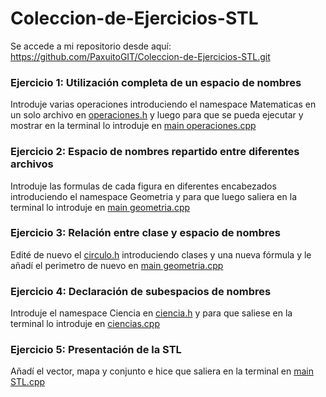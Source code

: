 # Coleccion-de-Ejercicios-STL

Se accede a mi repositorio desde aquí: https://github.com/PaxuitoGIT/Coleccion-de-Ejercicios-STL.git

### Ejercicio 1: Utilización completa de un espacio de nombres 

Introduje varias operaciones introduciendo el namespace Matematicas en un solo archivo en [operaciones.h](https://github.com/PaxuitoGIT/Coleccion-de-Ejercicios-STL/blob/main/operaciones.h) y luego para que se pueda ejecutar y mostrar en la terminal lo introduje en [main operaciones.cpp](https://github.com/PaxuitoGIT/Coleccion-de-Ejercicios-STL/blob/main/main%20operaciones.cpp)

### Ejercicio 2: Espacio de nombres repartido entre diferentes archivos 

Introduje las formulas de cada figura en diferentes encabezados introduciendo el namespace Geometria y para que luego saliera en la terminal lo introduje en [main geometria.cpp](https://github.com/PaxuitoGIT/Coleccion-de-Ejercicios-STL/blob/main/main%20geometria.cpp)

### Ejercicio 3: Relación entre clase y espacio de nombres 

Edité de nuevo el [circulo.h](https://github.com/PaxuitoGIT/Coleccion-de-Ejercicios-STL/blob/main/circulo.h) introduciendo clases y una nueva fórmula y le añadí el perimetro de nuevo en [main geometria.cpp](https://github.com/PaxuitoGIT/Coleccion-de-Ejercicios-STL/blob/main/main%20geometria.cpp)

### Ejercicio 4: Declaración de subespacios de nombres

Introduje el namespace Ciencia en [ciencia.h](https://github.com/PaxuitoGIT/Coleccion-de-Ejercicios-STL/blob/main/ciencia.h) y para que saliese en la terminal lo introduje en [ciencias.cpp](https://github.com/PaxuitoGIT/Coleccion-de-Ejercicios-STL/blob/main/main%20ciencias.cpp)

### Ejercicio 5: Presentación de la STL

Añadí el vector, mapa y conjunto e hice que saliera en la terminal en [main STL.cpp](https://github.com/PaxuitoGIT/Coleccion-de-Ejercicios-STL/blob/main/main%20STL.cpp)
